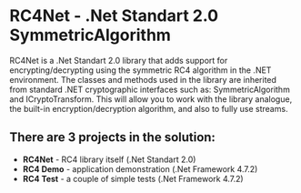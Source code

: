 # RC4Net - .Net Standart 2.0 SymmetricAlgorithm
RC4Net is a .Net Standart 2.0 library that adds support for encrypting/decrypting using the symmetric RC4 algorithm in the .NET environment. The classes and methods used in the library are inherited from standard .NET cryptographic interfaces such as: SymmetricAlgorithm and ICryptoTransform. This will allow you to work with the library analogue, the built-in encryption/decryption algorithm, and also to fully use streams.

## There are 3 projects in the solution:
* **RC4Net** - RC4 library itself (.Net Standart 2.0)
* **RC4 Demo** - application demonstration (.Net Framework 4.7.2)
* **RC4 Test** - a couple of simple tests (.Net Framework 4.7.2)
